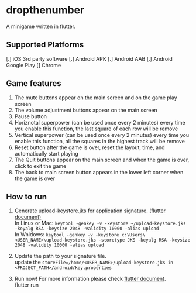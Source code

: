 # dropthenumber
A minigame written in flutter.

## Supported Platforms
[.] iOS 3rd party software
[.] Android APK
[.] Android AAB
[.] Android Google Play
[] Chrome

## Game features
1. The mute buttons appear on the main screen and on the game play screen
2. The volume adjustment buttons appear on the main screen
3. Pause button
4. Horiznotal superpower (can be used once every 2 minutes) every time you enable this function, the last square of each row will be remove
5. Vertical superpower (can be used once every 2 minutes) every time you enable this function, all the squares in the highest track will be remove
6. Reset button after the game is over, reset the layout, time, and automatically start playing
7. The Quit buttons appear on the main screen and when the game is over, click to exit the game
8. The back to main screen button appears in the lower left corner when the game is over 

## How to run
1. Generate upload-keystore.jks for application signature. [(flutter document)](https://flutter.dev/docs/deployment/android#create-an-upload-keystore) <br />
In Linux or Mac: ```keytool -genkey -v -keystore ~/upload-keystore.jks -keyalg RSA -keysize 2048 -validity 10000 -alias upload``` <br />
In Wnidows: ```keytool -genkey -v -keystore c:\Users\<USER_NAME>\upload-keystore.jks -storetype JKS -keyalg RSA -keysize 2048 -validity 10000 -alias upload``` <br />

2. Update the path to your signature file. <br />
update the ```storeFile=/home/<USER_NAME>/upload-keystore.jks in <PROJECT_PATH>/android/key.properties``` <br />

3. Run now! For more information please check [flutter document](https://flutter.dev/docs/reference/flutter-cli). <br />
flutter run
